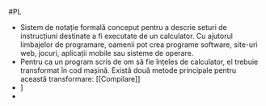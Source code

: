 #PL 
- Sistem de notație formală conceput pentru a descrie seturi de instrucțiuni destinate a fi executate de un calculator. Cu ajutorul limbajelor de programare, oamenii pot crea programe software, site-uri web, jocuri, aplicații mobile sau sisteme de operare.
- Pentru ca un program scris de om să fie înțeles de calculator, el trebuie transformat în cod mașină. Există două metode principale pentru această transformare: [[Compilare]]
- ]
- 